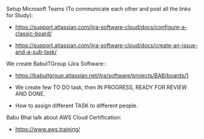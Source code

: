   Setup Microsoft Teams (To communicate each other and post all the links for Study):
  
  - https://support.atlassian.com/jira-software-cloud/docs/configure-a-classic-board/

  - https://support.atlassian.com/jira-software-cloud/docs/create-an-issue-and-a-sub-task/

  We create BabuITGroup (Jira Software::
  
  - https://babuitgroup.atlassian.net/jira/software/projects/BAB/boards/1

  - We create few TO DO task, then IN PROGRESS, READY FOR REVIEW AND DONE. 
  - How to assign different TASK to different people.

  Babu Bhai talk about AWS Cloud Certification:
  
  - https://www.aws.training/
